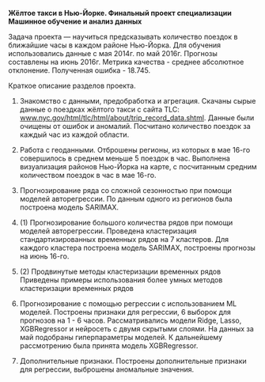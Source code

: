 __Жёлтое такси в Нью-Йорке. Финальный проект специализации Машинное обучение и анализ данных__  

Задача проекта — научиться предсказывать количество поездок в ближайшие часы в каждом районе Нью-Йорка. Для обучения использовались данные с мая 2014г. по май 2016г. Прогнозы составлены на июнь 2016г. Метрика качества - среднее абсолютное отклонение. Полученная ошибка - 18.745.

Краткое описание разделов проекта.
1. Знакомство с данными, предобработка и агрегация.
Скачаны сырые данные о поездках жёлтого такси с сайта TLC: www.nyc.gov/html/tlc/html/about/trip_record_data.shtml. Данные были очищены от ошибок и аномалий. Посчитано количество поездок за каждый час из каждой области.

2. Работа с геоданными.
Отброшены регионы, из которых в мае 16-го совершилось в среднем меньше 5 поездок в час. Выполнена визуализация районов Нью-Йорка на карте, с посчитанным средним количеством поездок в час в мае 16-го.

3. Прогнозирование ряда со сложной сезонностью при помощи моделей авторегрессии.
По данным одного из регионов была построена модель SARIMAX.

4. (1) Прогнозирование большого количества рядов при помощи моделей авторегрессии.
Проведена кластеризация стандартизированных временных рядов на 7 кластеров. Для каждого кластера построена модель SARIMAX, построены прогнозы на июнь 16-го.

4. (2) Продвинутые методы кластеризации временных рядов
Приведены примеры использования более умных методов кластеризации временных рядов

5. Прогнозирование с помощью регрессии с использованием ML моделей.
Построены признаки для регрессии, 6 выборок для прогнозов на 1 - 6 часов. Рассматривались модели Ridge, Lasso, XGBRegressor и нейросеть с двумя скрытыми слоями. На данных за май подобраны гиперпараметры моделей. К дальнейшему рассмотрению была принята модель XGBRegressor.

6. Дополнительные признаки.
Построены дополнительные признаки для регрессии, выброшены аномальные значения.

